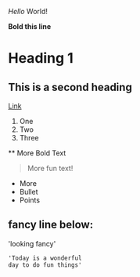 *Hello*  World!

**Bold this line**

# Heading 1
## This is a second heading


[Link](http://a.com)

1. One
2. Two
3. Three

** More Bold Text

>  More fun text!

* More
* Bullet
* Points

fancy line below:
--- 
'looking fancy' 
``` code block
'Today is a wonderful
day to do fun things'
```


